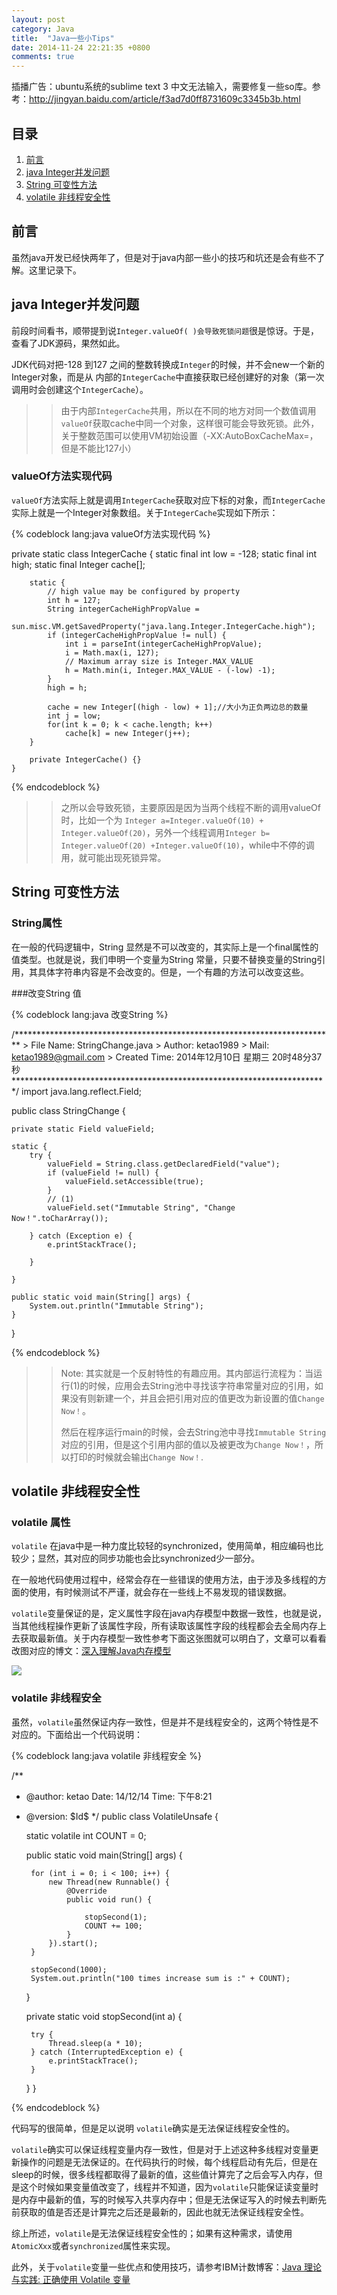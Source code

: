 ```yaml
---
layout: post
category: Java
title:  "Java一些小Tips"
date: 2014-11-24 22:21:35 +0800
comments: true
---
```


插播广告：ubuntu系统的sublime text 3 中文无法输入，需要修复一些so库。参考：<http://jingyan.baidu.com/article/f3ad7d0ff8731609c3345b3b.html>

## 目录

1. [前言](#Intro)
1. [java Integer并发问题](#Integer)
1. [String 可变性方法](#StringChange)
1. [volatile 非线程安全性](#VolatileUnsafe)


## <a id="Intro">前言</a>

虽然java开发已经快两年了，但是对于java内部一些小的技巧和坑还是会有些不了解。这里记录下。

<!--more-->

## <a id="Integer">java Integer并发问题</a>

前段时间看书，顺带提到说`Integer.valueOf( )会导致死锁问题`很是惊讶。于是，查看了JDK源码，果然如此。

JDK代码对把-128 到127 之间的整数转换成`Integer`的时候，并不会new一个新的Integer对象，而是从 内部的`IntegerCache`中直接获取已经创建好的对象（第一次调用时会创建这个`IntegerCache`）。

>> 由于内部`IntegerCache`共用，所以在不同的地方对同一个数值调用`valueOf`获取cache中同一个对象，这样很可能会导致死锁。此外，关于整数范围可以使用VM初始设置（-XX:AutoBoxCacheMax=<size>，但是不能比127小）

### valueOf方法实现代码

`valueOf`方法实际上就是调用`IntegerCache`获取对应下标的对象，而`IntegerCache`实际上就是一个Integer对象数组。关于`IntegerCache`实现如下所示：

{% codeblock lang:java valueOf方法实现代码 %}

private static class IntegerCache {
        static final int low = -128;
        static final int high;
        static final Integer cache[];

        static {
            // high value may be configured by property
            int h = 127;
            String integerCacheHighPropValue =
                sun.misc.VM.getSavedProperty("java.lang.Integer.IntegerCache.high");
            if (integerCacheHighPropValue != null) {
                int i = parseInt(integerCacheHighPropValue);
                i = Math.max(i, 127);
                // Maximum array size is Integer.MAX_VALUE
                h = Math.min(i, Integer.MAX_VALUE - (-low) -1); 
            }
            high = h;

            cache = new Integer[(high - low) + 1];//大小为正负两边总的数量
            int j = low;
            for(int k = 0; k < cache.length; k++)
                cache[k] = new Integer(j++);
        }

        private IntegerCache() {}
    }

{% endcodeblock %}

>> 之所以会导致死锁，主要原因是因为当两个线程不断的调用valueOf时，比如一个为 `Integer a=Integer.valueOf(10) + Integer.valueOf(20)`，另外一个线程调用`Integer b= Integer.valueOf(20) +Integer.valueOf(10)`，while中不停的调用，就可能出现死锁异常。
>> 
>> 

## <a id="StringChange">String 可变性方法</a>

### String属性

在一般的代码逻辑中，String 显然是不可以改变的，其实际上是一个final属性的值类型。也就是说，我们申明一个变量为String 常量，只要不替换变量的String引用，其具体字符串内容是不会改变的。但是，一个有趣的方法可以改变这些。

###改变String 值

{% codeblock lang:java 改变String %}

/*************************************************************************
    > File Name: StringChange.java
    > Author: ketao1989
    > Mail: ketao1989@gmail.com
    > Created Time: 2014年12月10日 星期三 20时48分37秒
 ************************************************************************/
import java.lang.reflect.Field;

public class StringChange {
    
    private static Field valueField;
    
    static {
        try {
            valueField = String.class.getDeclaredField("value");
            if (valueField != null) {
                valueField.setAccessible(true);                                                            
            }
            // (1)
            valueField.set("Immutable String", "Change Now！".toCharArray()); 
                                                
        } catch (Exception e) {
            e.printStackTrace();
                                    
        }
                
    }
    
    public static void main(String[] args) {
        System.out.println("Immutable String");
    }

}

{% endcodeblock %}

>> Note: 其实就是一个反射特性的有趣应用。其内部运行流程为：当运行(1)的时候，应用会去String池中寻找该字符串常量对应的引用，如果没有则新建一个，并且会把引用对应的值更改为新设置的值`Change Now！`。
>> 
>> 然后在程序运行main的时候，会去String池中寻找`Immutable String`对应的引用，但是这个引用内部的值以及被更改为`Change Now！`，所以打印的时候就会输出`Change Now！`.
>> 

## <a id="VolatileUnsafe">volatile 非线程安全性</a>

### volatile 属性

`volatile` 在java中是一种力度比较轻的synchronized，使用简单，相应编码也比较少；显然，其对应的同步功能也会比synchronized少一部分。

在一般地代码使用过程中，经常会存在一些错误的使用方法，由于涉及多线程的方面的使用，有时候测试不严谨，就会存在一些线上不易发现的错误数据。

`volatile`变量保证的是，定义属性字段在java内存模型中数据一致性，也就是说，当其他线程操作更新了该属性字段，所有读取该属性字段的线程都会去全局内存上去获取最新值。关于内存模型一致性参考下面这张图就可以明白了，文章可以看看改图对应的博文：[深入理解Java内存模型](http://www.infoq.com/cn/articles/java-memory-model-1)

<img src="/images/2014/11/jmm.png" />

### volatile 非线程安全

虽然，`volatile`虽然保证内存一致性，但是并不是线程安全的，这两个特性是不对应的。下面给出一个代码说明：

{% codeblock lang:java volatile 非线程安全 %}

/**
 * @author: ketao Date: 14/12/14 Time: 下午8:21
 * @version: \$Id$
 */
public class VolatileUnsafe {

    static volatile int COUNT = 0;

    public static void main(String[] args) {

        for (int i = 0; i < 100; i++) {
            new Thread(new Runnable() {
                @Override
                public void run() {

                    stopSecond(1);
                    COUNT += 100;
                }
            }).start();
        }

        stopSecond(1000);
        System.out.println("100 times increase sum is :" + COUNT);
    }

    private static void stopSecond(int a) {

        try {
            Thread.sleep(a * 10);
        } catch (InterruptedException e) {
            e.printStackTrace();
        }
    }
}

{% endcodeblock %}

代码写的很简单，但是足以说明 `volatile`确实是无法保证线程安全性的。

`volatile`确实可以保证线程变量内存一致性，但是对于上述这种多线程对变量更新操作的问题是无法保证的。在代码执行的时候，每个线程启动有先后，但是在sleep的时候，很多线程都取得了最新的值，这些值计算完了之后会写入内存，但是这个时候如果变量值改变了，线程并不知道，因为`volatile`只能保证读变量时是内存中最新的值，写的时候写入共享内存中；但是无法保证写入的时候去判断先前获取的值是否还是计算完之后还是最新的，因此也就无法保证线程安全性。

综上所述，`volatile`是无法保证线程安全性的；如果有这种需求，请使用`AtomicXxx`或者`synchronized`属性来实现。

此外，关于`volatile`变量一些优点和使用技巧，请参考IBM计数博客：[Java 理论与实践: 正确使用 Volatile 变量](http://www.ibm.com/developerworks/cn/java/j-jtp06197.html)
